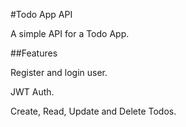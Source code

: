 #Todo App API

A simple API for a Todo App.

##Features

Register and login user.

JWT Auth.

Create, Read, Update and Delete Todos.